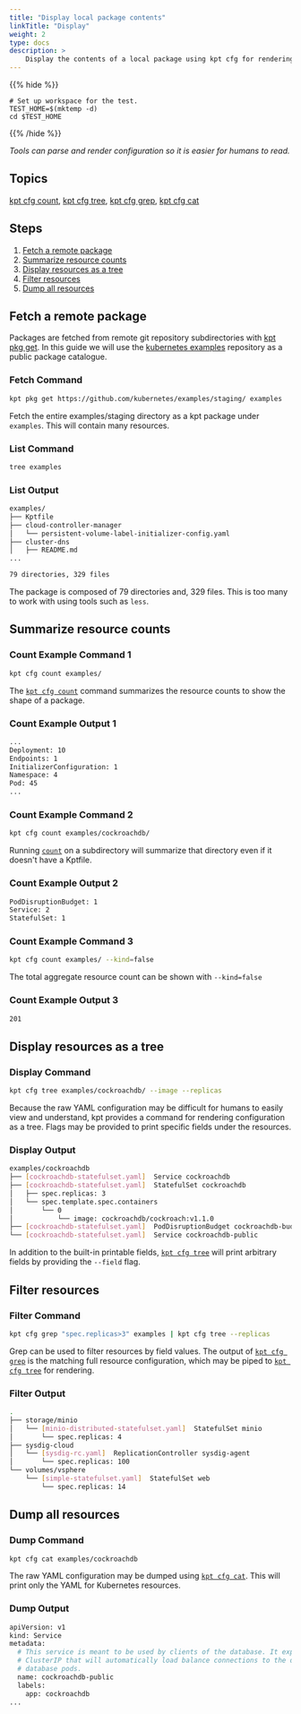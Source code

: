 ```yaml
---
title: "Display local package contents"
linkTitle: "Display"
weight: 2
type: docs
description: >
    Display the contents of a local package using kpt cfg for rendering.
---
```


{{% hide %}}

<!-- @makeWorkplace @verifyGuides-->
```
# Set up workspace for the test.
TEST_HOME=$(mktemp -d)
cd $TEST_HOME
```

{{% /hide %}}

*Tools can parse and render configuration so it is easier for humans to read.*

## Topics

[kpt cfg count], [kpt cfg tree],
[kpt cfg grep], [kpt cfg cat]

## Steps

1. [Fetch a remote package](#fetch-a-remote-package)
2. [Summarize resource counts](#summarize-resource-counts)
3. [Display resources as a tree](#display-resources-as-a-tree)
4. [Filter resources](#filter-resources)
5. [Dump all resources](#dump-all-resources)

## Fetch a remote package

Packages are fetched from remote git repository subdirectories with
[kpt pkg get].  In this guide we will use the [kubernetes examples] repository
as a public package catalogue.

### Fetch Command

<!-- @fetchPackage @verifyGuides-->
```sh
kpt pkg get https://github.com/kubernetes/examples/staging/ examples
```

Fetch the entire examples/staging directory as a kpt package under `examples`.
This will contain many resources.

### List Command

```sh
tree examples
```

### List Output

```sh
examples/
├── Kptfile
├── cloud-controller-manager
│   └── persistent-volume-label-initializer-config.yaml
├── cluster-dns
│   ├── README.md
...

79 directories, 329 files
```

The package is composed of 79 directories and, 329 files.  This is too many
to work with using tools such as `less`.

## Summarize resource counts

### Count Example Command 1

<!-- @countExamples @verifyGuides-->
```sh
kpt cfg count examples/
```

The [`kpt cfg count`][kpt cfg count] command summarizes the resource counts to
show the shape of a package.

### Count Example Output 1

```sh
...
Deployment: 10
Endpoints: 1
InitializerConfiguration: 1
Namespace: 4
Pod: 45
...
```

### Count Example Command 2

<!-- @countCockroachdb @verifyGuides-->
```sh
kpt cfg count examples/cockroachdb/
```

Running [`count`][kpt cfg count] on a subdirectory will summarize that
directory even if it doesn't have a Kptfile.

### Count Example Output 2

```sh
PodDisruptionBudget: 1
Service: 2
StatefulSet: 1
```

### Count Example Command 3

<!-- @countAll @verifyGuides-->
```sh
kpt cfg count examples/ --kind=false
```

The total aggregate resource count can be shown with `--kind=false`

### Count Example Output 3

```sh
201
```

## Display resources as a tree

### Display Command

<!-- @treeCockroachdb @verifyGuides-->
```sh
kpt cfg tree examples/cockroachdb/ --image --replicas
```

Because the raw YAML configuration may be difficult for humans to easily
view and understand, kpt provides a command for rendering configuration
as a tree.  Flags may be provided to print specific fields under the resources.

### Display Output

```sh
examples/cockroachdb
├── [cockroachdb-statefulset.yaml]  Service cockroachdb
├── [cockroachdb-statefulset.yaml]  StatefulSet cockroachdb
│   ├── spec.replicas: 3
│   └── spec.template.spec.containers
│       └── 0
│           └── image: cockroachdb/cockroach:v1.1.0
├── [cockroachdb-statefulset.yaml]  PodDisruptionBudget cockroachdb-budget
└── [cockroachdb-statefulset.yaml]  Service cockroachdb-public
```

In addition to the built-in printable fields, [`kpt cfg tree`][kpt cfg tree]
will print arbitrary fields by providing the `--field` flag.

## Filter resources

### Filter Command

```sh
kpt cfg grep "spec.replicas>3" examples | kpt cfg tree --replicas
```

Grep can be used to filter resources by field values.  The output of [`kpt cfg
grep`][kpt cfg grep] is the matching full resource configuration, which may be
piped to [`kpt cfg tree`][kpt cfg tree] for rendering.

### Filter Output

```sh
.
├── storage/minio
│   └── [minio-distributed-statefulset.yaml]  StatefulSet minio
│       └── spec.replicas: 4
├── sysdig-cloud
│   └── [sysdig-rc.yaml]  ReplicationController sysdig-agent
│       └── spec.replicas: 100
└── volumes/vsphere
    └── [simple-statefulset.yaml]  StatefulSet web
        └── spec.replicas: 14
```

## Dump all resources

### Dump Command

<!-- @catCockroachdb @verifyGuides-->
```sh
kpt cfg cat examples/cockroachdb
```

The raw YAML configuration may be dumped using [`kpt cfg cat`][kpt cfg cat].
This will print only the YAML for Kubernetes resources.

### Dump Output

```sh
apiVersion: v1
kind: Service
metadata:
  # This service is meant to be used by clients of the database. It exposes a
  # ClusterIP that will automatically load balance connections to the different
  # database pods.
  name: cockroachdb-public
  labels:
    app: cockroachdb
...
```

[kubernetes examples]: https://github.com/kubernetes/examples
[kpt cfg count]: ../../../reference/cfg/count/
[kpt cfg tree]: ../../../reference/cfg/tree/
[kpt cfg grep]: ../../../reference/cfg/grep/
[kpt cfg cat]: ../../../reference/cfg/cat/
[kpt pkg get]: ../../../reference/pkg/get/

